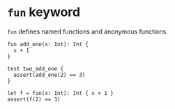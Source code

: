 # `fun` keyword

`fun` defines named functions and anonymous functions.

```title:example
fun add_one(x: Int): Int {
  x + 1
}

test two_add_one {
  assert(add_one(2) == 3)
}
```

```title:example
let f = fun(x: Int): Int { x + 1 }
assert(f(2) == 3)
```
